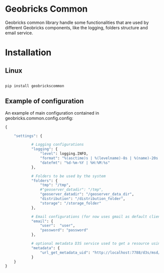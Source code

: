 Geobricks Common
==============

Geobricks common library handle some functionalities that are used by different Geobricks components, like the logging, folders structure and email service.


# Installation

## Linux

```python

pip install geobrickscommon

```

## Example of configuration

An example of main configuration contained in geobricks.common.config.config:

```python
{

    "settings": {

            # Logging configurations
            "logging": {
                "level": logging.INFO,
                "format": "%(asctime)s | %(levelname)-8s | %(name)-20s | Line: %(lineno)-5d | %(message)s",
                "datefmt": "%d-%m-%Y | %H:%M:%s"
            },

            # Folders to be used by the system
            "folders": {
                "tmp": "/tmp",
                #"geoserver_datadir": "/tmp",
                "geoserver_datadir": "/geoserver_data_dir",
                "distribution": "/distribution_folder",
                "storage": "/storage_folder"
            },

            # Email configurations (for now uses gmail as default client)
            "email": {
                "user":  "user",
                "password": "password"
            },

            # optional metadata D3S service used to get a resource using its UID
            "metadata": {
                "url_get_metadata_uid": "http://localhost:7788/d3s/msd/resources/metadata/uid/<uid>",
            }
    }
}
```